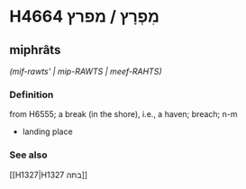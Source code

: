 # H4664 מִפְרָץ / מפרץ

## miphrâts

_(mif-rawts' | mip-RAWTS | meef-RAHTS)_

### Definition

from H6555; a break (in the shore), i.e., a haven; breach; n-m

- landing place

### See also

[[H1327|H1327 בתה]]

